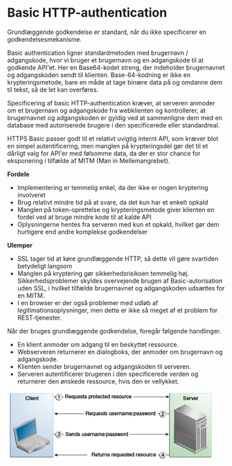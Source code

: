 # Basic HTTP-authentication

Grundlæggende godkendelse er standard, når du ikke specificerer en godkendelsesmekanisme.  

Basic authentication ligner standardmetoden med brugernavn / adgangskode, hvor vi bruger et brugernavn og en adgangskode til at godkende API'et. Her en Base64-kodet streng, der indeholder brugernavnet og adgangskoden sendt til klienten. Base-64-kodning er ikke en krypteringsmetode, bare en måde at tage binære data på og omdanne dem til tekst, så de let kan overføres.  

Specificering af basic HTTP-authentication kræver, at serveren anmoder om et brugernavn og adgangskode fra webklienten og kontrollerer, at brugernavnet og adgangskoden er gyldig ved at sammenligne dem med en database med autoriserede brugere i den specificerede eller standardreal.  

HTTPS Basic passer godt til et relativt uvigtig internt API, som kræver blot en simpel autentificering, men manglen på krypteringsdel gør det til et dårligt valg for API'er med følsomme data, da der er stor chance for eksponering i tilfælde af MITM (Man in Mellemangrebet).

**Fordele**

  *  Implementering er temmelig enkel, da der ikke er nogen kryptering involveret
  *  Brug relativt mindre tid på at svare, da det kun har et enkelt opkald
  *  Manglen på token-oprettelse og krypteringsmetode giver klienten en fordel ved at bruge mindre kode til at kalde API
  *  Oplysningerne hentes fra serveren med kun et opkald, hvilket gør dem hurtigere end andre komplekse godkendelser

**Ulemper**

  *  SSL tager tid at køre grundlæggende HTTP, så dette vil gøre svartiden betydeligt langsom
  *  Manglen på kryptering gør sikkerhedsrisikoen temmelig høj. Sikkerhedsproblemer skyldes overvejende brugen af Basic-autorisation uden SSL, i hvilket tilfælde brugernavnet og adgangskoden udsættes for en MITM.
  *  I en browser er der også problemer med udløb af legitimationsoplysninger, men dette er ikke så meget af et problem for REST-tjenester.  
 


Når der bruges grundlæggende godkendelse, foregår følgende handlinger.

  * En klient anmoder om adgang til en beskyttet ressource.
  * Webserveren returnerer en dialogboks, der anmoder om brugernavn og adgangskode.
  * Klienten sender brugernavnet og adgangskoden til serveren.
  * Serveren autentificerer brugeren i den specificerede verden og returnerer den ønskede ressource, hvis den er vellykket.

![Basic auth](basicHTTPAuth.png)  

